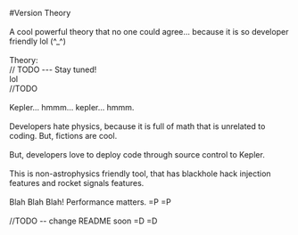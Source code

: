 #Version Theory <br>
<br>
A cool powerful theory that no one could agree... because it is so developer friendly lol (^_^)<br>
<br>
Theory: <br>
// TODO --- Stay tuned!
<br> lol <br>
//TODO<br>
<br>
Kepler... hmmm... kepler... hmmm.
<br><br>
Developers hate physics, because it is full of math that is unrelated to coding. But, fictions are cool.<br>
<br>
But, developers love to deploy code through source control to Kepler. <br>
<br>
This is non-astrophysics friendly tool, that has blackhole hack injection features and rocket signals features.<br>
<br>
Blah Blah Blah! Performance matters. =P =P<br>
<br>
//TODO -- change README soon =D =D
